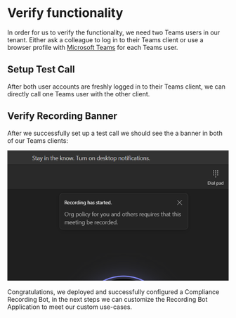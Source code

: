 # Verify functionality

In order for us to verify the functionality, we need two Teams users in our tenant. Either ask a
colleague to log in to their Teams client or use a browser profile with [Microsoft Teams](https://teams.cloud.microsoft)
for each Teams user.

## Setup Test Call

After both user accounts are freshly logged in to their Teams client, we can directly call one Teams
user with the other client.

## Verify Recording Banner

After we successfully set up a test call we should see the a banner in both of our Teams clients:

![Recording Banner](../../images/screenshot-recording-banner.png)

Congratulations, we deployed and successfully configured a Compliance Recording Bot, in the next
steps we can customize the Recording Bot Application to meet our custom use-cases.
